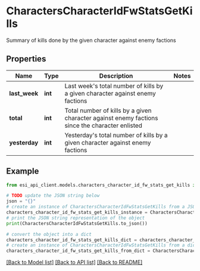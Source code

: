 # CharactersCharacterIdFwStatsGetKills

Summary of kills done by the given character against enemy factions

## Properties

Name | Type | Description | Notes
------------ | ------------- | ------------- | -------------
**last_week** | **int** | Last week&#39;s total number of kills by a given character against enemy factions | 
**total** | **int** | Total number of kills by a given character against enemy factions since the character enlisted | 
**yesterday** | **int** | Yesterday&#39;s total number of kills by a given character against enemy factions | 

## Example

```python
from esi_api_client.models.characters_character_id_fw_stats_get_kills import CharactersCharacterIdFwStatsGetKills

# TODO update the JSON string below
json = "{}"
# create an instance of CharactersCharacterIdFwStatsGetKills from a JSON string
characters_character_id_fw_stats_get_kills_instance = CharactersCharacterIdFwStatsGetKills.from_json(json)
# print the JSON string representation of the object
print(CharactersCharacterIdFwStatsGetKills.to_json())

# convert the object into a dict
characters_character_id_fw_stats_get_kills_dict = characters_character_id_fw_stats_get_kills_instance.to_dict()
# create an instance of CharactersCharacterIdFwStatsGetKills from a dict
characters_character_id_fw_stats_get_kills_from_dict = CharactersCharacterIdFwStatsGetKills.from_dict(characters_character_id_fw_stats_get_kills_dict)
```
[[Back to Model list]](../README.md#documentation-for-models) [[Back to API list]](../README.md#documentation-for-api-endpoints) [[Back to README]](../README.md)


